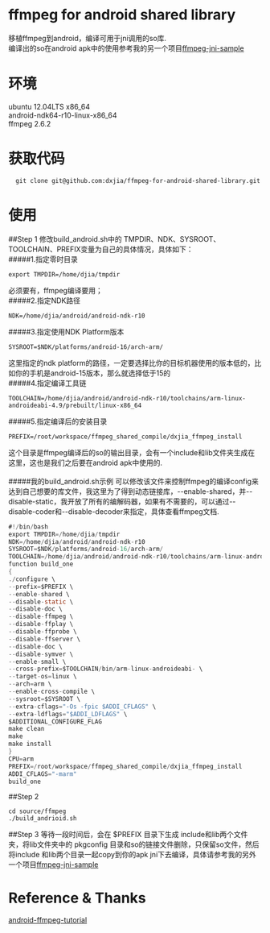 # ffmpeg for android shared library
  移植ffmpeg到android，编译可用于jni调用的so库.<br>
  编译出的so在android apk中的使用参考我的另一个项目[ffmpeg-jni-sample](https://github.com/dxjia/ffmpeg-jni-sample)

# 环境
  ubuntu 12.04LTS x86_64<br>
  android-ndk64-r10-linux-x86_64<br>
  ffmpeg 2.6.2

# 获取代码
```
  git clone git@github.com:dxjia/ffmpeg-for-android-shared-library.git
```

# 使用
##Step 1
修改build_android.sh中的 TMPDIR、NDK、SYSROOT、TOOLCHAIN、PREFIX变量为自己的具体情况，具体如下：<br>
#####1.指定零时目录
```
export TMPDIR=/home/djia/tmpdir
```
必须要有，ffmpeg编译要用；<br>
#####2.指定NDK路径
```
NDK=/home/djia/android/android-ndk-r10
```
#####3.指定使用NDK Platform版本
```
SYSROOT=$NDK/platforms/android-16/arch-arm/
```
这里指定的ndk platform的路径，一定要选择比你的目标机器使用的版本低的，比如你的手机是android-15版本，那么就选择低于15的<br>
#####4.指定编译工具链
```
TOOLCHAIN=/home/djia/android/android-ndk-r10/toolchains/arm-linux-androideabi-4.9/prebuilt/linux-x86_64
```
#####5.指定编译后的安装目录
```
PREFIX=/root/workspace/ffmpeg_shared_compile/dxjia_ffmpeg_install
```
这个目录是ffmpeg编译后的so的输出目录，会有一个include和lib文件夹生成在这里，这也是我们之后要在android apk中使用的.<br>
<br>
#####我的build_android.sh示例
可以修改该文件来控制ffmpeg的编译config来达到自己想要的库文件，我这里为了得到动态链接库，--enable-shared，并--disable-static，我开放了所有的编解码器，如果有不需要的，可以通过--disable-coder和--disable-decoder来指定，具体查看ffmpeg文档.


```java
#!/bin/bash
export TMPDIR=/home/djia/tmpdir
NDK=/home/djia/android/android-ndk-r10
SYSROOT=$NDK/platforms/android-16/arch-arm/
TOOLCHAIN=/home/djia/android/android-ndk-r10/toolchains/arm-linux-androideabi-4.9/prebuilt/linux-x86_64
function build_one
{
./configure \
--prefix=$PREFIX \
--enable-shared \
--disable-static \
--disable-doc \
--disable-ffmpeg \
--disable-ffplay \
--disable-ffprobe \
--disable-ffserver \
--disable-doc \
--disable-symver \
--enable-small \
--cross-prefix=$TOOLCHAIN/bin/arm-linux-androideabi- \
--target-os=linux \
--arch=arm \
--enable-cross-compile \
--sysroot=$SYSROOT \
--extra-cflags="-Os -fpic $ADDI_CFLAGS" \
--extra-ldflags="$ADDI_LDFLAGS" \
$ADDITIONAL_CONFIGURE_FLAG
make clean
make
make install
}
CPU=arm
PREFIX=/root/workspace/ffmpeg_shared_compile/dxjia_ffmpeg_install
ADDI_CFLAGS="-marm"
build_one
```
##Step 2
```
cd source/ffmpeg
./build_andrioid.sh
```

##Step 3
等待一段时间后，会在 $PREFIX 目录下生成 include和lib两个文件夹，将lib文件夹中的 pkgconfig 目录和so的链接文件删除，只保留so文件，然后将include 和lib两个目录一起copy到你的apk jni下去编译，具体请参考我的另外一个项目[ffmpeg-jni-sample](https://github.com/dxjia/ffmpeg-jni-sample)

# Reference & Thanks
  [android-ffmpeg-tutorial](https://github.com/roman10/android-ffmpeg-tutorial)
